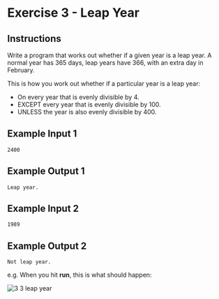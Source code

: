 # Exercise 3 - Leap Year

## Instructions
Write a program that works out whether if a given year is a leap year. A normal year has 365 days, leap years have 366, with an extra day in February.

This is how you work out whether if a particular year is a leap year:
- On every year that is evenly divisible by 4.
- EXCEPT every year that is evenly divisible by 100.
- UNLESS the year is also evenly divisible by 400.

## Example Input 1
```
2400
```

## Example Output 1
```
Leap year.
```

## Example Input 2
```
1989
```

## Example Output 2
```
Not leap year.
```

e.g. When you hit **run**, this is what should happen:

![3 3  leap year](https://github.com/emtaylor1993/Udemy-Courses/assets/93065901/99167373-8f51-447a-b2c6-f4fde61e0bc7)
